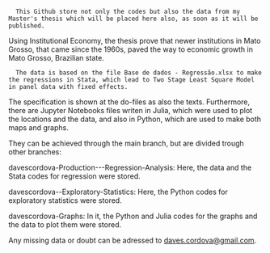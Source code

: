       This Github store not only the codes but also the data from my Master's thesis which will be placed here also, as soon as it will be published. 
Using Institutional Economy, the thesis prove that newer institutions in Mato Grosso, that came since the 1960s, paved the way to economic growth in Mato Grosso, Brazilian state.

      The data is based on the file Base de dados - Regressão.xlsx to make the regressions in Stata, which lead to Two Stage Least Square Model in panel data with fixed effects.
The specification is shown at the do-files as also the texts.
Furthermore, there are Jupyter Notebooks files writen in Julia, which were used to plot the locations and the data, and also in Python, which are used to make both maps and graphs.

They can be achieved through the main branch, but are divided trough other branches:

davescordova-Production---Regression-Analysis: Here, the data and the Stata codes for regression were stored.

davescordova--Exploratory-Statistics: Here, the Python codes for exploratory statistics were stored.

davescordova-Graphs: In it, the Python and Julia codes for the graphs and the data to plot them were stored.


Any missing data or doubt can be adressed to daves.cordova@gmail.com.
